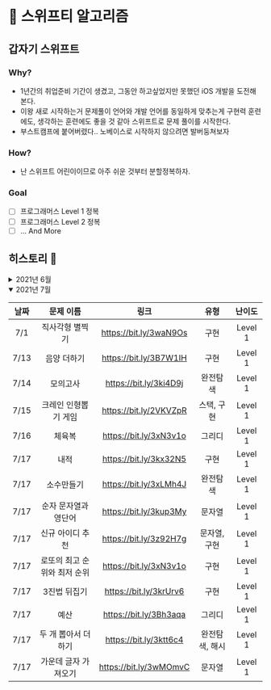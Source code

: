 # 🦅 스위프티 알고리즘

## 갑자기 스위프트

### Why?

- 1년간의 취업준비 기간이 생겼고, 그동안 하고싶었지만 못했던 iOS 개발을 도전해본다.
- 이왕 새로 시작하는거 문제풀이 언어와 개발 언어를 동일하게 맞추는게 구현력 훈련에도, 생각하는 훈련에도 좋을 것 같아 스위프트로 문제 풀이를 시작한다.
- 부스트캠프에 붙어버렸다.. 노베이스로 시작하지 않으려면 발버둥쳐보자

### How?

- 난 스위프트 어린이이므로 아주 쉬운 것부터 분할정복하자.

### Goal

- [ ] 프로그래머스 Level 1 정복
- [ ] 프로그래머스 Level 2 정복
- [ ] ... And More

## 히스토리 🐾

<details >
<summary>2021년 6월</summary>

| 날짜 |     문제 이름      |          링크          |    유형    | 난이도  |
| :--: | :----------------: | :--------------------: | :--------: | :-----: |
| 6/29 |   키패드 누르기    | https://bit.ly/3w0ELB7 |    구현    | Level 1 |
| 6/29 | 약수의 개수와 덧셈 | https://bit.ly/2UPtcjr | 구현, 수학 | Level 1 |
| 6/30 |      k번째 수      | https://bit.ly/2UhAIU4 |    구현    | Level 1 |

</details>

<details open>
<summary>2021년 7월</summary>

| 날짜 |          문제 이름           |          링크          |      유형      | 난이도  |
| :--: | :--------------------------: | :--------------------: | :------------: | :-----: |
| 7/1  |       직사각형 별찍기        | https://bit.ly/3waN9Os |      구현      | Level 1 |
| 7/13 |         음양 더하기          | https://bit.ly/3B7W1IH |      구현      | Level 1 |
| 7/14 |           모의고사           | https://bit.ly/3ki4D9j |    완전탐색    | Level 1 |
| 7/15 |     크레인 인형뽑기 게임     | https://bit.ly/2VKVZpR |   스택, 구현   | Level 1 |
| 7/16 |            체육복            | https://bit.ly/3xN3v1o |     그리디     | Level 1 |
| 7/17 |             내적             | https://bit.ly/3kx32N5 |      구현      | Level 1 |
| 7/17 |          소수만들기          | https://bit.ly/3xLMh4J |    완전탐색    | Level 1 |
| 7/17 |     순자 문자열과 영단어     | https://bit.ly/3kup3My |     문자열     | Level 1 |
| 7/17 |       신규 아이디 추천       | https://bit.ly/3z92H7g |  문자열, 구현  | Level 1 |
| 7/17 | 로또의 최고 순위와 최저 순위 | https://bit.ly/3xN3v1o |      구현      | Level 1 |
| 7/17 |         3진법 뒤집기         | https://bit.ly/3krUrv6 |      구현      | Level 1 |
| 7/17 |             예산             | https://bit.ly/3Bh3aqa |     그리디     | Level 1 |
| 7/17 |     두 개 뽑아서 더하기      | https://bit.ly/3ktt6c4 | 완전탐색, 해시 | Level 1 |
| 7/17 |     가운데 글자 가져오기     | https://bit.ly/3wMOmvC |     문자열     | Level 1 |

</details>
